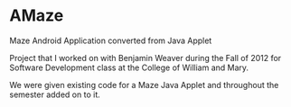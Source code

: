 AMaze
=====

Maze Android Application converted from Java Applet

Project that I worked on with Benjamin Weaver during the Fall of 2012 for Software Development class at the College of William and Mary.

We were given existing code for a Maze Java Applet and throughout the semester added on to it.
